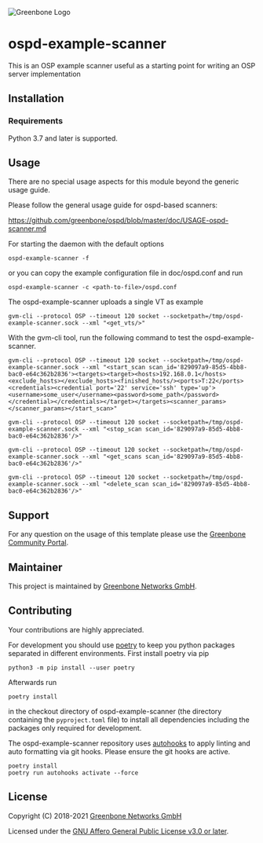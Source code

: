 ![Greenbone Logo](https://www.greenbone.net/wp-content/uploads/gb_logo_resilience_horizontal.png)

# ospd-example-scanner

This is an OSP example scanner useful as a starting point for writing an OSP server implementation

## Installation

### Requirements

Python 3.7 and later is supported.

## Usage

There are no special usage aspects for this module beyond the generic usage
guide.

Please follow the general usage guide for ospd-based scanners:

  <https://github.com/greenbone/ospd/blob/master/doc/USAGE-ospd-scanner.md>

For starting the daemon with the default options

    ospd-example-scanner -f

or you can copy the example configuration file in doc/ospd.conf and run 
   
    ospd-example-scanner -c <path-to-file>/ospd.conf

The ospd-example-scanner uploads a single VT as example

    gvm-cli --protocol OSP --timeout 120 socket --socketpath=/tmp/ospd-example-scanner.sock --xml "<get_vts/>"

With the gvm-cli tool, run the following command to test the ospd-example-scanner.

    gvm-cli --protocol OSP --timeout 120 socket --socketpath=/tmp/ospd-example-scanner.sock --xml "<start_scan scan_id='829097a9-85d5-4bb8-bac0-e64c362b2836'><targets><target><hosts>192.168.0.1</hosts><exclude_hosts></exclude_hosts><finished_hosts/><ports>T:22</ports><credentials><credential port='22' service='ssh' type='up'><username>some_user</username><password>some_path</password></credential></credentials></target></targets><scanner_params></scanner_params></start_scan>"

    gvm-cli --protocol OSP --timeout 120 socket --socketpath=/tmp/ospd-example-scanner.sock --xml "<stop_scan scan_id='829097a9-85d5-4bb8-bac0-e64c362b2836'/>"

    gvm-cli --protocol OSP --timeout 120 socket --socketpath=/tmp/ospd-example-scanner.sock --xml "<get_scans scan_id='829097a9-85d5-4bb8-bac0-e64c362b2836'/>"

    gvm-cli --protocol OSP --timeout 120 socket --socketpath=/tmp/ospd-example-scanner.sock --xml "<delete_scan scan_id='829097a9-85d5-4bb8-bac0-e64c362b2836'/>"

## Support

For any question on the usage of this template please use the [Greenbone
Community Portal](https://community.greenbone.net/c/gse).

## Maintainer

This project is maintained by [Greenbone Networks
GmbH](https://www.greenbone.net/).

## Contributing

Your contributions are highly appreciated.

For development you should use [poetry](https://python-poetry.org)
to keep you python packages separated in different environments. First install
poetry via pip

    python3 -m pip install --user poetry

Afterwards run

    poetry install

in the checkout directory of ospd-example-scanner (the directory containing the
`pyproject.toml` file) to install all dependencies including the packages only
required for development.

The ospd-example-scanner repository uses [autohooks](https://github.com/greenbone/autohooks)
to apply linting and auto formatting via git hooks. Please ensure the git hooks
are active.

    poetry install
    poetry run autohooks activate --force

## License

Copyright (C) 2018-2021 [Greenbone Networks GmbH](https://www.greenbone.net/)

Licensed under the [GNU Affero General Public License v3.0 or later](COPYING).